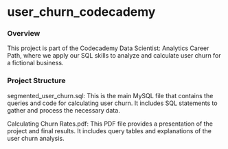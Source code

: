 # user_churn_codecademy

### Overview
This project is part of the Codecademy Data Scientist: Analytics Career Path, where we apply our SQL skills to analyze and calculate user churn for a fictional business.

### Project Structure
segmented_user_churn.sql: This is the main MySQL file that contains the queries and code for calculating user churn. It includes SQL statements to gather and process the necessary data.

Calculating Churn Rates.pdf: This PDF file provides a presentation of the project and final results. It includes query tables and explanations of the user churn analysis.
